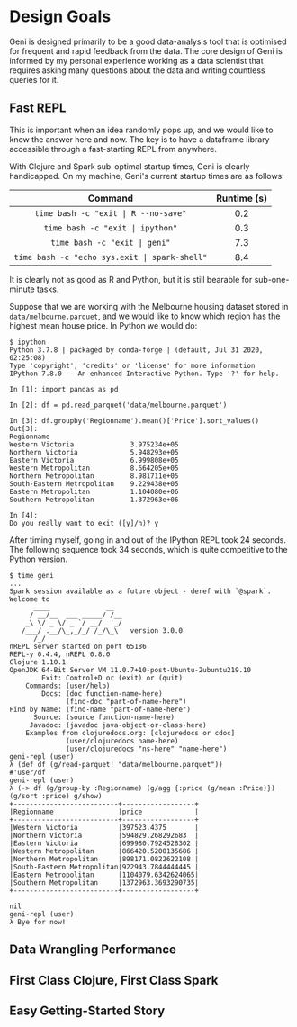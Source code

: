# Design Goals

Geni is designed primarily to be a good data-analysis tool that is optimised for frequent and rapid feedback from the data. The core design of Geni is informed by my personal experience working as a data scientist that requires asking many questions about the data and writing countless queries for it.

## Fast REPL

This is important when an idea randomly pops up, and we would like to know the answer here and now. The key is to have a dataframe library accessible through a fast-starting REPL from anywhere.

With Clojure and Spark sub-optimal startup times, Geni is clearly handicapped. On my machine, Geni's current startup times are as follows:

| Command | Runtime (s) |
| :---: | :---: |
| `time bash -c "exit \| R --no-save"` | 0.2 |
| `time bash -c "exit \| ipython"` | 0.3 |
| `time bash -c "exit \| geni"` | 7.3 |
| `time bash -c "echo sys.exit \| spark-shell"` | 8.4 |

It is clearly not as good as R and Python, but it is still bearable for sub-one-minute tasks.

Suppose that we are working with the Melbourne housing dataset stored in `data/melbourne.parquet`, and we would like to know which region has the highest mean house price. In Python we would do:

```
$ ipython
Python 3.7.8 | packaged by conda-forge | (default, Jul 31 2020, 02:25:08)
Type 'copyright', 'credits' or 'license' for more information
IPython 7.8.0 -- An enhanced Interactive Python. Type '?' for help.

In [1]: import pandas as pd

In [2]: df = pd.read_parquet('data/melbourne.parquet')

In [3]: df.groupby('Regionname').mean()['Price'].sort_values()
Out[3]:
Regionname
Western Victoria              3.975234e+05
Northern Victoria             5.948293e+05
Eastern Victoria              6.999808e+05
Western Metropolitan          8.664205e+05
Northern Metropolitan         8.981711e+05
South-Eastern Metropolitan    9.229438e+05
Eastern Metropolitan          1.104080e+06
Southern Metropolitan         1.372963e+06

In [4]:
Do you really want to exit ([y]/n)? y
```

After timing myself, going in and out of the IPython REPL took 24 seconds. The following sequence took 34 seconds, which is quite competitive to the Python version.

```
$ time geni
...
Spark session available as a future object - deref with `@spark`.
Welcome to
      ____              __
     / __/__  ___ _____/ /__
    _\ \/ _ \/ _ `/ __/  '_/
   /___/ .__/\_,_/_/ /_/\_\   version 3.0.0
      /_/
nREPL server started on port 65186
REPL-y 0.4.4, nREPL 0.8.0
Clojure 1.10.1
OpenJDK 64-Bit Server VM 11.0.7+10-post-Ubuntu-2ubuntu219.10
        Exit: Control+D or (exit) or (quit)
    Commands: (user/help)
        Docs: (doc function-name-here)
              (find-doc "part-of-name-here")
Find by Name: (find-name "part-of-name-here")
      Source: (source function-name-here)
     Javadoc: (javadoc java-object-or-class-here)
    Examples from clojuredocs.org: [clojuredocs or cdoc]
              (user/clojuredocs name-here)
              (user/clojuredocs "ns-here" "name-here")
geni-repl (user)
λ (def df (g/read-parquet! "data/melbourne.parquet"))
#'user/df
geni-repl (user)
λ (-> df (g/group-by :Regionname) (g/agg {:price (g/mean :Price)}) (g/sort :price) g/show)
+--------------------------+------------------+
|Regionname                |price             |
+--------------------------+------------------+
|Western Victoria          |397523.4375       |
|Northern Victoria         |594829.268292683  |
|Eastern Victoria          |699980.7924528302 |
|Western Metropolitan      |866420.5200135686 |
|Northern Metropolitan     |898171.0822622108 |
|South-Eastern Metropolitan|922943.7844444445 |
|Eastern Metropolitan      |1104079.6342624065|
|Southern Metropolitan     |1372963.3693290735|
+--------------------------+------------------+

nil
geni-repl (user)
λ Bye for now!
```

## Data Wrangling Performance

## First Class Clojure, First Class Spark

## Easy Getting-Started Story
